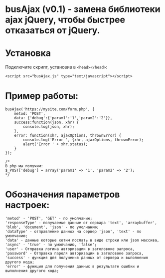 # busAjax (v0.1) - замена библиотеки ajax jQuery, чтобы быстрее отказаться от jQuery.

# Установка
Подключите скрипт, установив в ```<head></head>```:
```
<script src="busAjax.js" type="text/javascript"></script>
```

# Пример работы:
```
busAjax('https://mysite.com/form.php', {
	metod: 'POST',
	data: {'debug':{'param1':'1','param2':'2'}},
	success:function(json, xhr) {
		console.log(json, xhr);
	},
	error: function(xhr, ajaxOptions, thrownError) {
		console.log('Error ', {xhr, ajaxOptions, thrownError);
		alert('Error ' + xhr.status);
	}
});

/*
В php мы получим:
$_POST['debug'] = array('param1' => '1', 'param2' => '2');
*/
```

# Обозначения параметров настроек:
	'metod' - 'POST', 'GET' - по умолчанию;
	'responseType' - получаемые данные от сервара 'text', 'arraybuffer', 'blob', 'document', 'json' - по умолчанию;
	'dataType' - отправление данных на сервер 'json', 'text' - по умолчанию;
	'data' - данные которые хотим послать в виде строки или json массива,
	'async' - 'true' - по умолчанию, 'false';
	'user' - Отправка логина авторизации в заголовоке запроса,
	'password' - Отправка пароля авторизации в заголовоке запроса,
 	'success' - функция для получения данных от сервера и выполнения другого кода;
 	'error' - функция для получения данных в результате ошибки и выполнения другого кода;
